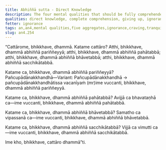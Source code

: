 ```yaml
---
title: Abhiññā sutta - Direct Knowledge
description: The four mental qualities that should be fully comprehended, abandoned, developed, and personally realized by direct knowledge.
qualities: direct knowledge, complete comprehension, giving up, ignorance, craving, cultivation, tranquility, insight, wisdom, liberation
fetter: ignorance
tags: an,an4,mental qualities,five aggregates,ignorance,craving,tranquility,insight,wisdom,liberation
slug: an4.254
---
```


“Cattārome, bhikkhave, dhammā. Katame cattāro? Atthi, bhikkhave, dhammā abhiññā pariññeyyā; atthi, bhikkhave, dhammā abhiññā pahātabbā; atthi, bhikkhave, dhammā abhiññā bhāvetabbā; atthi, bhikkhave, dhammā abhiññā sacchikātabbā.

Katame ca, bhikkhave, dhammā abhiññā pariññeyyā? Pañcupādānakkhandhā—Variant: Pañcupādānakkhandhā → pañcupādānakkhandhātissa vacanīyaṁ (mr)ime vuccanti, bhikkhave, dhammā abhiññā pariññeyyā.

Katame ca, bhikkhave, dhammā abhiññā pahātabbā? Avijjā ca bhavataṇhā ca—ime vuccanti, bhikkhave, dhammā abhiññā pahātabbā.

Katame ca, bhikkhave, dhammā abhiññā bhāvetabbā? Samatho ca vipassanā ca—ime vuccanti, bhikkhave, dhammā abhiññā bhāvetabbā.

Katame ca, bhikkhave, dhammā abhiññā sacchikātabbā? Vijjā ca vimutti ca—ime vuccanti, bhikkhave, dhammā abhiññā sacchikātabbā.

Ime kho, bhikkhave, cattāro dhammā”ti.
